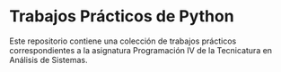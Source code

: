 # Trabajos Prácticos de Python

Este repositorio contiene una colección de trabajos prácticos correspondientes a la asignatura Programación IV de la Tecnicatura en Análisis de Sistemas.
